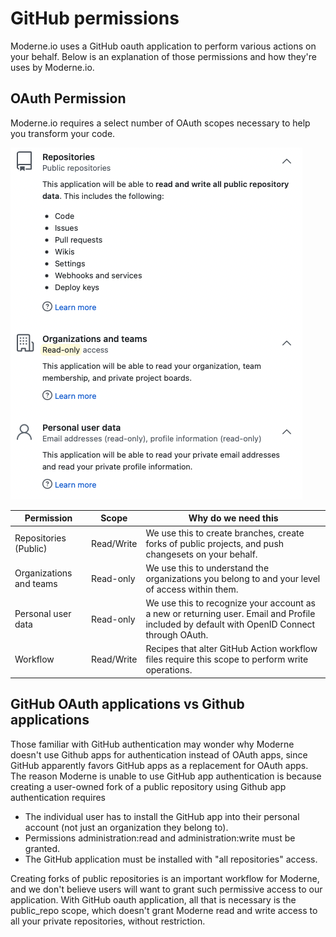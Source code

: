 # GitHub permissions

Moderne.io uses a GitHub oauth application to perform various actions on your behalf. Below is an explanation of those permissions and how they're uses by Moderne.io.

## OAuth Permission

Moderne.io requires a select number of OAuth scopes necessary to help you transform your code.

![](../.gitbook/assets/authentication-github-permissions.png)

| Permission              | Scope      | Why do we need this                                                                                                                        |
| ----------------------- | ---------- | ------------------------------------------------------------------------------------------------------------------------------------------ |
| Repositories (Public)   | Read/Write | We use this to create branches, create forks of public projects, and push changesets on your behalf.                                       |
| Organizations and teams | Read-only  | We use this to understand the organizations you belong to and your level of access within them.                                            |
| Personal user data      | Read-only  | We use this to recognize your account as a new or returning user. Email and Profile included by default with OpenID Connect through OAuth. |
| Workflow                | Read/Write | Recipes that alter GitHub Action workflow files require this scope to perform write operations.                                            |

## GitHub OAuth applications vs Github applications

Those familiar with GitHub authentication may wonder why Moderne doesn't use Github apps for authentication instead of OAuth apps, since GitHub apparently favors GitHub apps as a replacement for OAuth apps. The reason Moderne is unable to use GitHub app authentication is because creating a user-owned fork of a public repository using Github app authentication requires&#x20;

* The individual user has to install the GitHub app into their personal account (not just an organization they belong to).
* Permissions administration:read and administration:write must be granted.
* The GitHub application must be installed with "all repositories" access.

Creating forks of public repositories is an important workflow for Moderne, and we don't believe users will want to grant such permissive access to our application. With GitHub oauth application, all that is necessary is the public\_repo scope, which doesn't grant Moderne read and write access to all your private repositories, without restriction.
